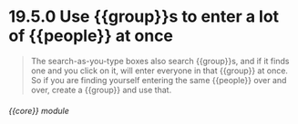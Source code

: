 # 19.5.0    Use {{group}}s to enter a lot of {{people}} at once

> The search-as-you-type boxes also search {{group}}s, and if it finds one and you click on it, will enter everyone in that {{group}} at once. So if you are finding yourself entering the same {{people}} over and over, create a {{group}} and use that. 

 

###### {{core}} module

